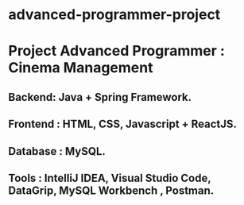 # advanced-programmer-project
# Project Advanced Programmer : Cinema Management 
## Backend: Java + Spring Framework.
## Frontend : HTML, CSS, Javascript + ReactJS.
## Database : MySQL.
## Tools : IntelliJ IDEA, Visual Studio Code, DataGrip, MySQL Workbench , Postman.

